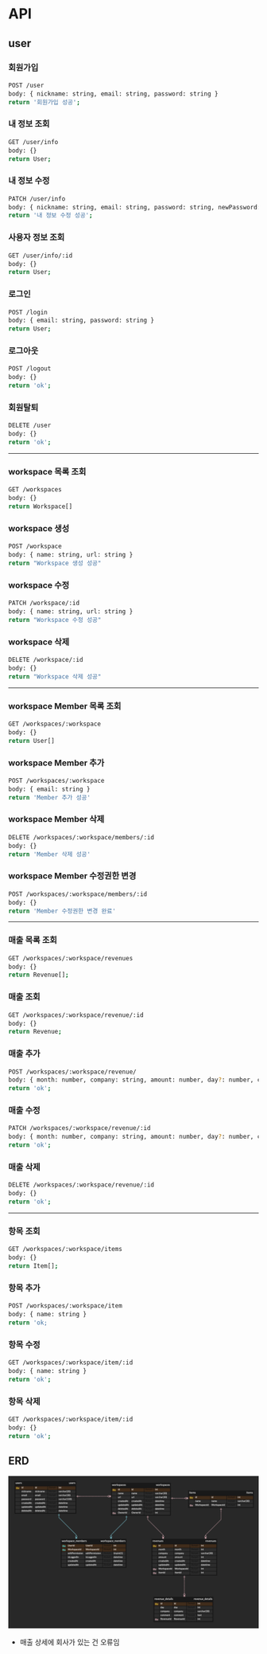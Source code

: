 # API
## user
### 회원가입
```bash
POST /user
body: { nickname: string, email: string, password: string }
return '회원가입 성공';
```
### 내 정보 조회 
```bash
GET /user/info
body: {}
return User;
```
### 내 정보 수정
```bash
PATCH /user/info
body: { nickname: string, email: string, password: string, newPassword: string }
return '내 정보 수정 성공';
```
### 사용자 정보 조회
```bash
GET /user/info/:id
body: {}
return User;
```
### 로그인
```bash
POST /login
body: { email: string, password: string }
return User;
```
### 로그아웃
```bash
POST /logout
body: {}
return 'ok';
```
### 회원탈퇴
```bash
DELETE /user
body: {}
return 'ok';
```
---
### workspace 목록 조회
```bash
GET /workspaces
body: {}
return Workspace[]
```
### workspace 생성
```bash
POST /workspace
body: { name: string, url: string }
return "Workspace 생성 성공"
```
### workspace 수정
```bash
PATCH /workspace/:id
body: { name: string, url: string }
return "Workspace 수정 성공"
```
### workspace 삭제
```bash
DELETE /workspace/:id
body: {}
return "Workspace 삭제 성공"
```
---
### workspace Member 목록 조회
```bash
GET /workspaces/:workspace
body: {}
return User[]
```
### workspace Member 추가
```bash
POST /workspaces/:workspace
body: { email: string }
return 'Member 추가 성공'
```
### workspace Member 삭제
```bash
DELETE /workspaces/:workspace/members/:id
body: {}
return 'Member 삭제 성공'
```
### workspace Member 수정권한 변경
```bash
POST /workspaces/:workspace/members/:id
body: {}
return 'Member 수정권한 변경 완료'
```
---
### 매출 목록 조회
```bash
GET /workspaces/:workspace/revenues
body: {}
return Revenue[];
```
### 매출 조회
```bash
GET /workspaces/:workspace/revenue/:id
body: {}
return Revenue;
```
### 매출 추가
```bash
POST /workspaces/:workspace/revenue/
body: { month: number, company: string, amount: number, day?: number, comment?: string, ItemId: Item }
return 'ok';
```
### 매출 수정
```bash
PATCH /workspaces/:workspace/revenue/:id
body: { month: number, company: string, amount: number, day?: number, comment?: string, ItemId: Item }
return 'ok';
```
### 매출 삭제
```bash
DELETE /workspaces/:workspace/revenue/:id
body: {}
return 'ok';
```
---
### 항목 조회
```bash
GET /workspaces/:workspace/items
body: {}
return Item[];
```
### 항목 추가
```bash
POST /workspaces/:workspace/item
body: { name: string }
return 'ok;
```
### 항목 수정
```bash
GET /workspaces/:workspace/item/:id
body: { name: string }
return 'ok';
```
### 항목 삭제
```bash
GET /workspaces/:workspace/item/:id
body: {}
return 'ok';
```



## ERD
![erd](./erd.png)
* 매출 상세에 회사가 있는 건 오류임